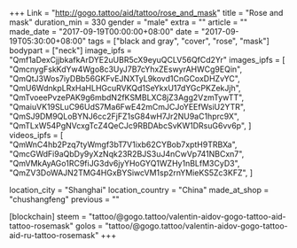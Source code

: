 +++
Link = "http://gogo.tattoo/aid/tattoo/rose_and_mask"
title = "Rose and mask"
duration_min = 330
gender = "male"
extra = ""
article = ""
made_date = "2017-09-19T00:00:00+08:00"
date = "2017-09-19T05:30:00+08:00"
tags = ["black and gray", "cover", "rose", "mask"]
bodypart = ["neck"]
image_ipfs = "Qmf1aDexCjjbkafkArDYE2uUBR5cX9eyuQCLV56QfCd2Yr"
images_ipfs = [  "QmcnygFskKdYw4Wgo8c3UyJ7B7cYhxZEswyrAHWCg9EQin",
  "QmQtJ3Wos7iyDBb56GKFvEJNXTyL9kovd1CnGCoxDHZvYC",
  "QmU6WdnkpLRxHaHLHGcuRVKQd1SeYkxU17dYGcPKZekJjh",
  "QmTvoeePvzePAK9g6mbdN2fKSMBLXC8jZ3Agg2VzmTywTT",
  "QmaiuVK19SLuC96UdS7Ma6FwE42mCmJCJoYEEfWsiU2YTR",
  "QmSJ9DM9QLoBYNJ6cc2FjFZ1sG84wH7Jr2NU9aC1hprc9X",
  "QmTLxW54PgNVcxgTcZ4QeCJc9RBDAbcSvKW1DRsuG6vv6p",
]
videos_ipfs = [  "QmWnC4hb2Pzq7tyWmgf3bT7V1ixb62CYBob7xptH9TRBXa",
  "QmcGWdFi9aQbDy9yXzNqk23R2BJS3uJ4nCwVp741NBCxn7",
  "QmVMkAyAGo1RC9fiJG3dv6jyYHoGYQ1WZHy1nBLfM3CyD3",
  "QmZV3DoWAJN2TMG4HGxBYSiwcVM1sp2rnYMieKS5Zc3KFZ",
]

location_city = "Shanghai"
location_country = "China"
made_at_shop = "chushangfeng"
previous = ""

[blockchain]
steem = "tattoo/@gogo.tattoo/valentin-aidov-gogo-tattoo-aid-tattoo-rosemask"
golos = "tattoo/@gogo.tattoo/valentin-aidov-gogo-tattoo-aid-ru-tattoo-rosemask"
+++
